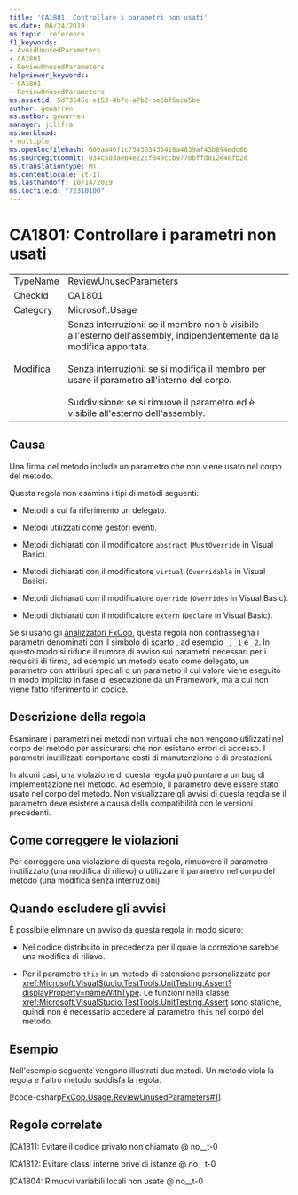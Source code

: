 ```yaml
---
title: 'CA1801: Controllare i parametri non usati'
ms.date: 06/24/2019
ms.topic: reference
f1_keywords:
- AvoidUnusedParameters
- CA1801
- ReviewUnusedParameters
helpviewer_keywords:
- CA1801
- ReviewUnusedParameters
ms.assetid: 5d73545c-e153-4b7c-a7b2-be6bf5aca5be
author: gewarren
ms.author: gewarren
manager: jillfra
ms.workload:
- multiple
ms.openlocfilehash: 680aa46f1c754303435418a4839af43b894edc6b
ms.sourcegitcommit: 034c503ae04e22cf840ccb9770bffd012e40fb2d
ms.translationtype: MT
ms.contentlocale: it-IT
ms.lasthandoff: 10/14/2019
ms.locfileid: "72310100"
---
```

# <a name="ca1801-review-unused-parameters"></a>CA1801: Controllare i parametri non usati

|||
|-|-|
|TypeName|ReviewUnusedParameters|
|CheckId|CA1801|
|Category|Microsoft.Usage|
|Modifica|Senza interruzioni: se il membro non è visibile all'esterno dell'assembly, indipendentemente dalla modifica apportata.<br /><br /> Senza interruzioni: se si modifica il membro per usare il parametro all'interno del corpo.<br /><br /> Suddivisione: se si rimuove il parametro ed è visibile all'esterno dell'assembly.|

## <a name="cause"></a>Causa

Una firma del metodo include un parametro che non viene usato nel corpo del metodo.

Questa regola non esamina i tipi di metodi seguenti:

- Metodi a cui fa riferimento un delegato.

- Metodi utilizzati come gestori eventi.

- Metodi dichiarati con il modificatore `abstract` (`MustOverride` in Visual Basic).

- Metodi dichiarati con il modificatore `virtual` (`Overridable` in Visual Basic).

- Metodi dichiarati con il modificatore `override` (`Overrides` in Visual Basic).

- Metodi dichiarati con il modificatore `extern` (`Declare` in Visual Basic).

Se si usano gli [analizzatori FxCop](install-fxcop-analyzers.md), questa regola non contrassegna i parametri denominati con il simbolo di [scarto](/dotnet/csharp/discards) , ad esempio `_`, `_1` e `_2`. In questo modo si riduce il rumore di avviso sui parametri necessari per i requisiti di firma, ad esempio un metodo usato come delegato, un parametro con attributi speciali o un parametro il cui valore viene eseguito in modo implicito in fase di esecuzione da un Framework, ma a cui non viene fatto riferimento in codice.

## <a name="rule-description"></a>Descrizione della regola

Esaminare i parametri nei metodi non virtuali che non vengono utilizzati nel corpo del metodo per assicurarsi che non esistano errori di accesso. I parametri inutilizzati comportano costi di manutenzione e di prestazioni.

In alcuni casi, una violazione di questa regola può puntare a un bug di implementazione nel metodo. Ad esempio, il parametro deve essere stato usato nel corpo del metodo. Non visualizzare gli avvisi di questa regola se il parametro deve esistere a causa della compatibilità con le versioni precedenti.

## <a name="how-to-fix-violations"></a>Come correggere le violazioni

Per correggere una violazione di questa regola, rimuovere il parametro inutilizzato (una modifica di rilievo) o utilizzare il parametro nel corpo del metodo (una modifica senza interruzioni).

## <a name="when-to-suppress-warnings"></a>Quando escludere gli avvisi

È possibile eliminare un avviso da questa regola in modo sicuro:

- Nel codice distribuito in precedenza per il quale la correzione sarebbe una modifica di rilievo.

- Per il parametro `this` in un metodo di estensione personalizzato per <xref:Microsoft.VisualStudio.TestTools.UnitTesting.Assert?displayProperty=nameWithType>. Le funzioni nella classe <xref:Microsoft.VisualStudio.TestTools.UnitTesting.Assert> sono statiche, quindi non è necessario accedere al parametro `this` nel corpo del metodo.

## <a name="example"></a>Esempio

Nell'esempio seguente vengono illustrati due metodi. Un metodo viola la regola e l'altro metodo soddisfa la regola.

[!code-csharp[FxCop.Usage.ReviewUnusedParameters#1](../code-quality/codesnippet/CSharp/ca1801-review-unused-parameters_1.cs)]

## <a name="related-rules"></a>Regole correlate

[CA1811: Evitare il codice privato non chiamato @ no__t-0

[CA1812: Evitare classi interne prive di istanze @ no__t-0

[CA1804: Rimuovi variabili locali non usate @ no__t-0
